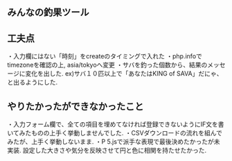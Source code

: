 ## みんなの釣果ツール

## 工夫点
・入力欄にはない「時刻」をcreateのタイミングで入れた
・php.infoでtimezoneを確認の上, asia/tokyoへ変更
・サバを釣った個数から、結果のメッセージに変化を出した. 
 ex)サバ１０匹以上で「あなたはKING of SAVA」だにゃ、と出るようにした. 

 ## やりたかったができなかったこと
 ・入力フォーム欄で、全ての項目を埋めてなければ登録できないようにIF文を書いてみたものの上手く挙動しませんでした.
 ・CSVダウンロードの流れを組んでみたが、上手く挙動しないまま.
 ・P 5.jsで派手な表現で最後決めたかったが未実装.
  設定した大きさや気分を反映させて円と色に相関を持たせたかった.